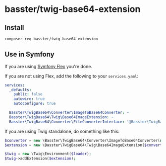 basster/twig-base64-extension
=============================

Install
-------

```bash
composer req basster/twig-base64-extension
```

Use in Symfony
--------------

If you are using [Symfony Flex](https://flex.symfony.com/) you're done.

If you are not using Flex, add the following to your `services.yaml`:

```yaml
services:
  _defaults:
    public: false
    autowire: true
    autoconfigure: true

  Basster\TwigBase64\Converter\ImageToBase64Converter: ~
  Basster\TwigBase64\Twig\Base64ImageExtension: ~
  Basster\TwigBase64\Converter\FileConverterInterface: '@Basster\TwigBase64\Converter\ImageToBase64Converter'
```

If you are using Twig standalone, do something like this:

```php
$converter = new \Basster\TwigBase64\Converter\ImageToBase64Converter(new \Symfony\Component\Serializer\Normalizer\DataUriNormalizer());
$extension = new \Basster\TwigBase64\Twig\Base64ImageExtension($converter);

$twig = new \Twig\Environment($loader);
$twig->addExtension($extension);
```
